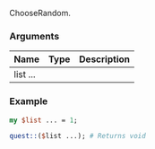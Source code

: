 ChooseRandom.
### Arguments
**Name**|**Type**|**Description**
:---|:---|:---
list ...||

### Example

```perl
my $list ... = 1;

quest::($list ...); # Returns void
```